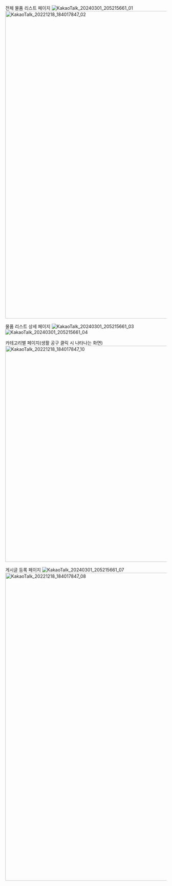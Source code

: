 전체 물품 리스트 페이지
![KakaoTalk_20240301_205215661_01](https://github.com/khee2/Share-market/assets/124848492/811a4f02-92d1-40f9-9e79-be6b3d4678f3)
<img width="959" alt="KakaoTalk_20221218_184017847_02" src="https://github.com/khee2/Share-market/assets/124848492/b786892d-4a45-4a8f-a124-7d6882d9c0ce">


물품 리스트 상세 페이지
![KakaoTalk_20240301_205215661_03](https://github.com/khee2/Share-market/assets/124848492/a681ee50-89ec-4c3a-ab8a-8a33b99062df)
![KakaoTalk_20240301_205215661_04](https://github.com/khee2/Share-market/assets/124848492/48c53cd7-4120-4b40-ba46-d7a2546fdc7b)

카테고리별 페이지(생활 공구 클릭 시 나타나는 화면)
<img width="674" alt="KakaoTalk_20221218_184017847_10" src="https://github.com/khee2/Share-market/assets/124848492/428ed57b-7984-4122-a420-0a7095044a44">


게시글 등록 페이지
![KakaoTalk_20240301_205215661_07](https://github.com/khee2/Share-market/assets/124848492/07e33c35-5db0-466f-9a3c-37332d3897d9)
<img width="960" alt="KakaoTalk_20221218_184017847_08" src="https://github.com/khee2/Share-market/assets/124848492/98866b56-11b2-48a9-bb62-4869a2cbefed">
